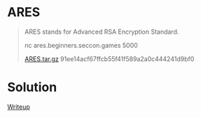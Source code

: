 # ARES

> ARES stands for Advanced RSA Encryption Standard.
> 
> nc ares.beginners.seccon.games 5000
> 
> [ARES.tar.gz](./given_files) 91ee14acf67ffcb55f41f589a2a0c444241d9bf0

# Solution
[Writeup](./solve/writeup.md)

